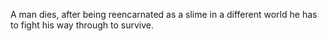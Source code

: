A man dies, after being reencarnated as a slime in a different world he has to fight his way through to survive.